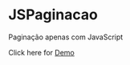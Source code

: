 # JSPaginacao
 Paginação apenas com JavaScript
 
Click here for  [Demo](https://codepen.io/tiagomfdev/pen/yLerVZy)
